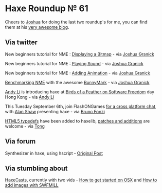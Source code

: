 [_template]: roundup.html
# Haxe Roundup № 61

Cheers to [Joshua][link 1] for doing the last two roundup's for me, you can find them at his [very awesome blog][link 2].

## Via twitter
New beginners tutorial for NME : [Displaying a Bitmap][link 3] - via [Joshua Granick][link 4]

New beginners tutorial for NME : [Playing Sound][link 5] - via [Joshua Granick][link 6]

New beginners tutorial for NME : [Adding Animation][link 7] - via [Joshua Granick][link 8]

[Benchmarking NME][link 9] with the awesome [BunnyMark][link 10] - via [Joshua Granick][link 11]

[Andy Li][link 12] is introducing haxe at [Birds of a Feather on Software Freedom][link 13] day Hong Kong - via [Andy Li][link 14]

This Tuesday September 6th, join FlashONGames [for a cross platform chat][link 15], with [Alan Shaw][link 16] presenting haxe - via [Bruno Fonzi][link 17]

[HTML5 typedefs][link 18] have been added to haxelib, [patches and additions][link 19] are welcome - via [Tong][link 20]

## Via forum
Synthesizer in haxe, using hscript - [Original Post][link 21]

## Via stumbling about

[HaxeCasts][link 22], currently with two vids - [How to get started on OSX][link 23] and [How to add images with SWFMILL][link 24]

[link 1]: https://www.twitter.com/#!/singmajesty "Joshua Granick"
[link 2]: http://www.joshuagranick.com/blog/ "Joshua Granicks Awesome Blog"
[link 3]: http://www.haxenme.org/developers/tutorials/displaying-a-bitmap/ "NME Beginners Tutorial - Displaying a Bitmap"
[link 4]: https://www.twitter.com/#!/singmajesty "@singmajesty"
[link 5]: http://www.haxenme.org/developers/tutorials/playing-sound/ "NME Beginners Tutorial - Playing Sound"
[link 6]: https://www.twitter.com/#!/singmajesty "@singmajesty"
[link 7]: http://www.haxenme.org/developers/tutorials/adding-animation/ "NME Beginners Tutorial - Adding Animation"
[link 8]: https://www.twitter.com/#!/singmajesty "@singmajesty"
[link 9]: http://www.joshuagranick.com/blog/2011/09/02/benchmarking-nme-with-bunnymark/ "Benchmarking NME with BunnyMark"
[link 10]: http://blog.iainlobb.com/2010/11/display-list-vs-blitting-results.html "The Original BunnyMark"
[link 11]: https://www.twitter.com/#!/singmajesty "@singmajesty"
[link 12]: https://www.twitter.com/#!/andy_li "@andy_li"
[link 13]: http://www.facebook.com/event.php?eid=145207498897287 "Introducing haxe at Birds of a Feather on Software Freedom Day Hong Kong"
[link 14]: https://www.twitter.com/#!/andy_li "@andy_li"
[link 15]: http://flashongames.eventbrite.com/ "Join FlashONGames crossplatform event 6th September"
[link 16]: http://www.twitter.com/nodename "@nodename"
[link 17]: https://www.twitter.com/#!/BrunoFonzi "@BrunoFonzi"
[link 18]: http://lib.haxe.org/p/html5 "HTML5 typedefs on haxelib"
[link 19]: https://github.com/tong/hx.html5 "HTML5 typedefs on github"
[link 20]: https://www.twitter.com/#!/disktree "@disktree"
[link 21]: http://haxe.org/forum/thread/3409 "Synthesizer in haxe"
[link 22]: http://haxecasts.com/ "HaxeCasts"
[link 23]: http://haxecasts.com/video_casts/1 "How to get started on OSX"
[link 24]: http://haxecasts.com/video_casts/2 "How to add images with SWFMILL"

